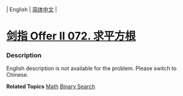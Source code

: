 | English | [简体中文](README.md) |

# [剑指 Offer II 072. 求平方根](https://leetcode.cn/problems/jJ0w9p)
 ### Description
<p>English description is not available for the problem. Please switch to Chinese.</p>

**Related Topics**  [Math](https://leetcode.cn/tag/math) [Binary Search](https://leetcode.cn/tag/binary-search) 